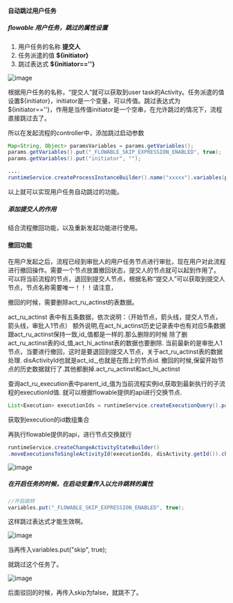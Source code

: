 #### 自动跳过用户任务

##### flowable 用户任务，跳过的属性设置

1. 用户任务的名称 **提交人**
2. 任务派遣的值 **${initiator}**
3. 跳过表达式 **${initiator==''}**

![image](https://user-images.githubusercontent.com/97614802/236089733-a55a234b-05b9-4f88-be5a-24ee1933addc.png)

根据用户任务的名称，“提交人”就可以获取到user task的Activity。任务派遣的值设置${initiator}，initiator是一个变量，可以传值。跳过表达式为
${initiator==''}，作用是当传值initiator是一个空串，在允许跳过的情况下，流程直接跳过去了。

所以在发起流程的controller中，添加跳过启动参数

```java
Map<String, Object> paramsVariables = params.getVariables();
params.getVariables().put("_FLOWABLE_SKIP_EXPRESSION_ENABLED", true);
params.getVariables().put("initiator", "");

....
runtimeService.createProcessInstanceBuilder().name("xxxxx").variables(params.getVariables())......start();
```
以上就可以实现用户任务自动跳过的功能。

##### 添加提交人的作用

结合流程撤回功能，以及重新发起功能进行使用。

#### 撤回功能

在用户发起之后，流程已经到审批人的用户任务节点进行审批，现在用户对此流程进行撤回操作。需要一个节点放置撤回状态，提交人的节点就可以起到作用了。
可以将当前流程的节点，退回到提交人节点，根据名称“提交人”可以获取到提交人节点，节点名称需要唯一！！！请注意，

撤回的时候，需要删除act_ru_actinst的表数据。

act_ru_actinst 表中有五条数据，依次说明：（开始节点，箭头线，提交人节点，箭头线，审批人1节点）
额外说明,在act_hi_actinst历史记录表中也有对应5条数据跟act_ru_actinst保持一致,id_值都是一样的.那么删除的时候
除了删act_ru_actinst表的id_值,act_hi_actinst表的数据也要删除.
当前最新的是审批人1节点，当要进行撤回，这时是要退回到提交人节点，关于act_ru_actinst表的数据处理.
disActivityId也就是act_id_,也就是在图上的节点id.
撤回的时候,保留开始节点的历史数据就行了.其他都删掉.act_ru_actinst和act_hi_actinst

查询act_ru_execution表中parent_id_值为当前流程实例id,获取到最新执行的子流程的executionId值.
就可以根据flowable提供的api进行交换节点.

```java
List<Execution> executionIds = runtimeService.createExecutionQuery().parentId("xxxProcInstId")).list();
```

获取到execution的id数组集合

再执行flowable提供的api，进行节点交换就行

```java
runtimeService.createChangeActivityStateBuilder()
.moveExecutionsToSingleActivityId(executionIds, disActivity.getId()).changeState();
```

![image](https://user-images.githubusercontent.com/97614802/236092288-d6cf74c7-b804-4d59-97fa-3bdcc1ec39bb.png)


##### 在开启任务的时候，在启动变量传入以允许跳转的属性
```java
//开启跳转
variables.put("_FLOWABLE_SKIP_EXPRESSION_ENABLED", true);
```

这样跳过表达式才能生效啊。

![image](https://user-images.githubusercontent.com/97614802/194750704-fe162dba-6248-4c0d-b342-be2b4bc497cd.png)

当再传入variables.put("skip", true);

就跳过这个任务了。

![image](https://user-images.githubusercontent.com/97614802/194750763-4f05ab2e-7c70-4df5-8a32-e0ee61991658.png)

后面驳回的时候，再传入skip为false，就跳不了。

